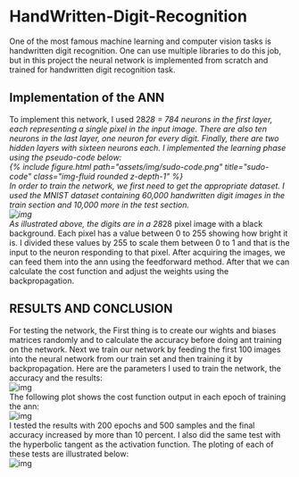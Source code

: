 # HandWritten-Digit-Recognition
One of the most famous machine learning and computer vision tasks is handwritten digit recognition. One can use multiple libraries to do this job, but in this project the neural network is implemented from scratch and trained for handwritten digit recognition task. 


## Implementation of the ANN
To implement this network, I used 28*28 = 784 neurons in the first layer, each representing a single pixel in the input image. There are also ten neurons in the last layer, one neuron for every digit. Finally, there are two hidden layers with sixteen neurons each.
I implemented the learning phase using the pseudo-code below:
<br>
{% include figure.html path="assets/img/sudo-code.png" title="sudo-code" class="img-fluid rounded z-depth-1" %}
<br>
In order to train the network, we first need to get the appropriate dataset. I used the MNIST dataset containing 60,000 handwritten digit images in the train section and 10,000 more in the test section.
<br>
<img src="https://github.com/mahvash-siavashpour/mahvash-siavashpour.github.io/blob/main/assets/img/digits.png?raw=true" alt="img" />
<br>
As illustrated above, the digits are in a 28*28 pixel image with a black background. Each pixel has a value between 0 to 255 showing how bright it is. I divided these values by 255 to scale them between 0 to 1 and that is the input to the neuron responding to that pixel.
After acquiring the images, we can feed them into the ann using the feedforward method. After that we can calculate the cost function and adjust the weights using the backpropagation.

## RESULTS AND CONCLUSION
For testing the network, the First thing is to create our wights and biases matrices randomly and to calculate the accuracy before doing ant training on the network. Next we train our network by feeding the first 100 images into the neural network from our train set and then training it by backpropagation.
Here are the parameters I used to train the network, the accuracy and the results:
<br>
<img src="https://github.com/mahvash-siavashpour/mahvash-siavashpour.github.io/blob/main/assets/img/mnist-table.png?raw=true" alt="img"/>
<br>
The following plot shows the cost function output in each epoch of training the ann:
<br>
<img src="https://github.com/mahvash-siavashpour/mahvash-siavashpour.github.io/blob/main/assets/img/plt1.png?raw=true" alt="img"/>
<br>
I tested the results with 200 epochs and 500 samples and the final accuracy increased by more than 10 percent. I also did the same test with the hyperbolic tangent as the activation function. The ploting of each of these tests are illustrated below:
<br>
<img src="https://github.com/mahvash-siavashpour/mahvash-siavashpour.github.io/blob/main/assets/img/plt2.png.png?raw=true" alt="img" />
<br>
